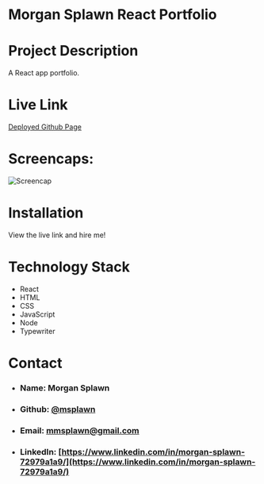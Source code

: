 # Morgan Splawn React Portfolio

# **Project Description**
A React app portfolio.

# **Live Link**
[Deployed Github Page](https://https://msplawn.github.io//)

# **Screencaps:**
![Screencap](./public/1.png)  

# **Installation**
View the live link and hire me!


# **Technology Stack**
* React
* HTML
* CSS
* JavaScript
* Node
* Typewriter

# **Contact**
* ### **Name:**  Morgan Splawn
* ### **Github:**  [@msplawn](https://github.com/msplawn)
* ### **Email:**  [mmsplawn@gmail.com](msplawn@gmail.com)
* ### **LinkedIn:**  [https://www.linkedin.com/in/morgan-splawn-72979a1a9/](https://www.linkedin.com/in/morgan-splawn-72979a1a9/)

